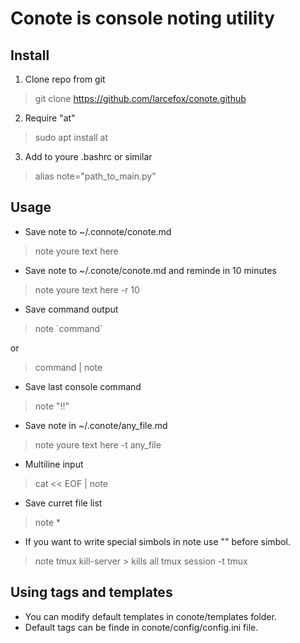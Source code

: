 # Conote is console noting utility

## Install
1. Clone repo from git
> git clone https://github.com/larcefox/conote.github

2. Require "at"
> sudo apt install at

3. Add to youre .bashrc or similar
> alias note="path_to_main.py"

## Usage
- Save note to ~/.connote/conote.md
> note youre text here

- Save note to ~/.conote/conote.md and reminde in 10 minutes
> note youre text here -r 10

- Save command output
> note \`command\`

or

> command | note

- Save last console command
> note "!!"

- Save note in ~/.conote/any_file.md
> note youre text here -t any_file

- Multiline input
> cat << EOF | note

- Save curret file list
> note *

- If you want to write special simbols in note use "\" before simbol.
> note tmux kill-server \> kills all tmux session -t tmux

## Using tags and templates
- You can modify default templates in conote/templates folder.
- Default tags can be finde in conote/config/config.ini file.
